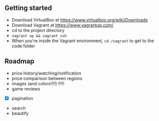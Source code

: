 ## Getting started

- Download VirtualBox at https://www.virtualbox.org/wiki/Downloads
- Download Vagrant at https://www.vagrantup.com/
- cd to the project directory
- `vagrant up && vagrant ssh`
- When you're inside the Vagrant environment, `cd /vagrant` to get to the code folder

## Roadmap

- price history/watching/notification
- price comparison between regions
- images (and colors!!!!) !!!!!
- game reviews
- [x] pagination
- search
- beautify

